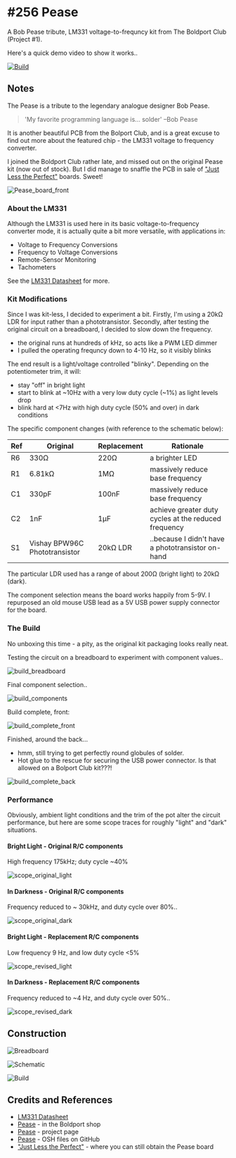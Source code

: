 # #256 Pease

A Bob Pease tribute, LM331 voltage-to-frequncy kit from The Boldport Club (Project #1).

Here's a quick demo video to show it works..

[![Build](./assets/Pease_build.jpg?raw=true)](http://www.youtube.com/watch?v=-JQLJ-RI_1A)

## Notes

The Pease is a tribute to the legendary analogue designer Bob Pease.

> 'My favorite programming language is... solder' –Bob Pease

It is another beautiful PCB from the Bolport Club, and is a great
excuse to find out more about the featured chip - the LM331 voltage to frequency converter.

I joined the Boldport Club rather late, and missed out on the original Pease kit (now out of stock).
But I did manage to snaffle the PCB in sale of ["Just Less the Perfect"](http://www.boldport.club/shop/product/437169103) boards.
Sweet!

![Pease_board_front](./assets/Pease_board_front.jpg?raw=true)

### About the LM331

Although the LM331 is used here in its basic voltage-to-frequency converter mode,
it is actually quite a bit more versatile, with applications in:

* Voltage to Frequency Conversions
* Frequency to Voltage Conversions
* Remote-Sensor Monitoring
* Tachometers

See the [LM331 Datasheet](http://www.ti.com/lit/ds/symlink/lm331.pdf) for more.

### Kit Modifications


Since I was kit-less, I decided to experiment a bit. Firstly, I'm using a 20kΩ LDR for input rather than
a phototransistor. Secondly, after testing the original circuit on a breadboard, I decided to slow down the frequency.

* the original runs at hundreds of kHz, so acts like a PWM LED dimmer
* I pulled the operating frequncy down to 4-10 Hz, so it visibly blinks

The end result is a light/voltage controlled "blinky". Depending on the potentiometer trim, it will:

* stay "off" in bright light
* start to blink at ~10Hz with a very low duty cycle (~1%) as light levels drop
* blink hard at <7Hz with high duty cycle (50% and over) in dark conditions

The specific component changes (with reference to the schematic below):

| Ref | Original | Replacement | Rationale                                                            |
|-----|----------|-------------|----------------------------------------------------------------------|
| R6  | 330Ω     | 220Ω        | a brighter LED                                                       |
| R1  | 6.81kΩ   | 1MΩ         | massively reduce base frequency                                      |
| C1  | 330pF    | 100nF       | massively reduce base frequency                                      |
| C2  | 1nF      | 1µF         | achieve greater duty cycles at the reduced frequency                 |
| S1  | Vishay BPW96C Phototransistor | 20kΩ LDR  | ..because I didn't have a phototransistor on-hand |

The particular LDR used has a range of about 200Ω (bright light) to 20kΩ (dark).

The component selection means the board works happily from 5-9V.
I repurposed an old mouse USB lead as a 5V USB power supply connector for the board.


### The Build

No unboxing this time - a pity, as the original kit packaging looks really neat.


Testing the circuit on a breadboard to experiment with component values..

![build_breadboard](./assets/build_breadboard.jpg?raw=true)

Final component selection..

![build_components](./assets/build_components.jpg?raw=true)

Build complete, front:

![build_complete_front](./assets/build_complete_front.jpg?raw=true)

Finished, around the back...

* hmm, still trying to get perfectly round globules of solder.
* Hot glue to the rescue for securing the USB power connector. Is that allowed on a Bolport Club kit???!

![build_complete_back](./assets/build_complete_back.jpg?raw=true)

### Performance

Obviously, ambient light conditions and the trim of the pot alter the circuit performance, but here are some scope traces
for roughly "light" and "dark" situations.

#### Bright Light - Original R/C components

High frequency 175kHz; duty cycle ~40%

![scope_original_light](./assets/scope_original_light.gif?raw=true)

#### In Darkness - Original R/C components

Frequency reduced to ~ 30kHz, and duty cycle over 80%..

![scope_original_dark](./assets/scope_original_dark.gif?raw=true)



#### Bright Light - Replacement R/C components

Low frequency 9 Hz, and low duty cycle <5%

![scope_revised_light](./assets/scope_revised_light.gif?raw=true)

#### In Darkness - Replacement R/C components

Frequency reduced to ~4 Hz, and duty cycle over 50%..

![scope_revised_dark](./assets/scope_revised_dark.gif?raw=true)


## Construction

![Breadboard](./assets/Pease_bb.jpg?raw=true)

![Schematic](./assets/Pease_schematic.jpg?raw=true)

![Build](./assets/Pease_build.jpg?raw=true)

## Credits and References
* [LM331 Datasheet](http://www.ti.com/lit/ds/symlink/lm331.pdf)
* [Pease](http://www.boldport.club/shop/product/206712811) - in the Boldport shop
* [Pease](http://www.boldport.com/products/pease-second-edition/) - project page
* [Pease](https://github.com/boldport/pease-2ed) - OSH files on GitHub
* ["Just Less the Perfect"](http://www.boldport.club/shop/product/437169103) - where you can still obtain the Pease board
